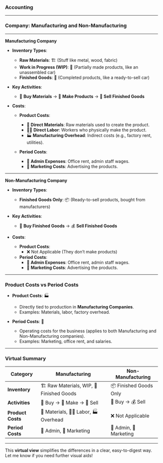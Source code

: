 ### Accounting
---

### **Company: Manufacturing and Non-Manufacturing**

---

**Manufacturing Company**  
- **Inventory Types**:  
  - **Raw Materials**: 🏗️ (Stuff like metal, wood, fabric)  
  - **Work in Progress (WIP)**: 🔨 (Partially made products, like an unassembled car)  
  - **Finished Goods**: 🏁 (Completed products, like a ready-to-sell car)  

- **Key Activities**:  
  - 🛒 **Buy Materials** → 🔧 **Make Products** → 💸 **Sell Finished Goods**  

- **Costs**:  
  - **Product Costs**:  
    - 🧱 **Direct Materials**: Raw materials used to create the product.  
    - 🧑‍🏭 **Direct Labor**: Workers who physically make the product.  
    - 🏭 **Manufacturing Overhead**: Indirect costs (e.g., factory rent, utilities).  

  - **Period Costs**:  
    - 💼 **Admin Expenses**: Office rent, admin staff wages.  
    - 📣 **Marketing Costs**: Advertising the products.

---

**Non-Manufacturing Company**  
- **Inventory Types**:  
  - **Finished Goods Only**: 📦 (Ready-to-sell products, bought from manufacturers)  

- **Key Activities**:  
  - 🛒 **Buy Finished Goods** → 💰 **Sell Finished Goods**  

- **Costs**:  
  - **Product Costs**:  
    - ❌ Not Applicable (They don’t make products)  
  - **Period Costs**:  
    - 💼 **Admin Expenses**: Office rent, admin staff wages.  
    - 📣 **Marketing Costs**: Advertising the products.

---

### **Product Costs vs Period Costs**

- **Product Costs**: 🏭  
  - Directly tied to production in **Manufacturing Companies**.  
  - Examples: Materials, labor, factory overhead.

- **Period Costs**: 📅  
  - Operating costs for the business (applies to both Manufacturing and Non-Manufacturing companies).  
  - Examples: Marketing, office rent, and salaries.

---

### **Virtual Summary**  

| **Category**         | **Manufacturing**            | **Non-Manufacturing**        |
|----------------------|------------------------------|------------------------------|
| **Inventory**         | 🏗️ Raw Materials, WIP, 🏁 Finished Goods | 📦 Finished Goods Only       |
| **Activities**        | 🛒 Buy → 🔧 Make → 💸 Sell    | 🛒 Buy → 💰 Sell              |
| **Product Costs**     | 🧱 Materials, 🧑‍🏭 Labor, 🏭 Overhead | ❌ Not Applicable            |
| **Period Costs**      | 💼 Admin, 📣 Marketing         | 💼 Admin, 📣 Marketing        |

---

This **virtual view** simplifies the differences in a clear, easy-to-digest way. Let me know if you need further visual aids!
